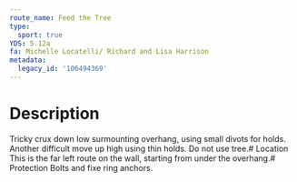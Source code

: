 ```yaml
---
route_name: Feed the Tree
type:
  sport: true
YDS: 5.12a
fa: Michelle Locatelli/ Richard and Lisa Harrison
metadata:
  legacy_id: '106494369'
---
```

# Description
Tricky crux down low surmounting overhang, using small divots for holds. Another difficult move up high using thin holds. Do not use tree.# Location
This is the far left route on the wall, starting from under the overhang.# Protection
Bolts and fixe ring anchors.